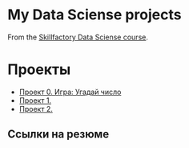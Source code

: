 # My Data Sciense projects
From the [Skillfactory Data Sciense course](https://skillfactory.ru/courses/data-science).

# Проекты

* [Проект 0. Игра: Угадай число](https://github.com/Legion1310/SF_DS/tree/main/project_0)
* [Проект 1.]()
* [Проект 2.]()

## Ссылки на резюме